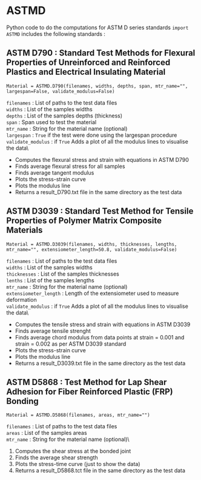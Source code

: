 # ASTMD
Python code to do the computations for ASTM D series standards
```import ASTMD```
includes the following standards : 

## ASTM D790 : Standard Test Methods for Flexural Properties of Unreinforced and Reinforced Plastics and Electrical Insulating Material
```
Material = ASTMD.D790(filenames, widths, depths, span, mtr_name="", largespan=False, validate_modulus=False)
```
```filenames``` : List of paths to the test data files\
```widths``` : List of the samples widths\
```depths``` : List of the samples depths (thickness)\
```span``` : Span used to test the material\
```mtr_name``` : String for the material name (optional)\
```largespan``` : ```True``` if the test were done using the largespan procedure\
```validate_modulus``` : if ```True``` Adds a plot of all the modulus lines to visualise the data\

- Computes the flexural stress and strain with equations in ASTM D790 
- Finds average flexural stress for all samples
- Finds average tangent modulus 
- Plots the stress-strain curve
- Plots the modulus line 
- Returns a result_D790.txt file in the same directory as the test data


## ASTM D3039 : Standard Test Method for Tensile Properties of Polymer Matrix Composite Materials
```
Material = ASTMD.D3039(filenames, widths, thicknesses, lengths, mtr_name="", extensiometer_length=50.8, validate_modulus=False)
```
```filenames``` : List of paths to the test data files\
```widths``` : List of the samples widths\
```thicknesses``` : List of the samples thicknesses\
```lenths``` : List of the samples lengths \
```mtr_name``` : String for the material name (optional)\
```extensiometer_length``` : Length of the extensiometer used to measure deformation\
```validate_modulus``` :  if ```True``` Adds a plot of all the modulus lines to visualise the data\

- Computes the tensile stress and strain with equations in ASTM D3039
- Finds average tensile strenght
- Finds average chord modulus from data points at strain = 0.001 and strain  = 0.002 as per ASTM D3039 standard
- Plots the stress-strain curve
- Plots the modulus line 
- Returns a result_D3039.txt file in the same directory as the test data


## ASTM D5868 : Test Method for Lap Shear Adhesion for Fiber Reinforced Plastic (FRP) Bonding
```
Material = ASTMD.D5868(filenames, areas, mtr_name="")
```
```filenames``` : List of paths to the test data files\
```areas``` : List of the samples areas\
```mtr_name``` : String for the material name (optional)\

1. Computes the shear stress at the bonded joint
2. Finds the average shear strength
3. Plots the stress-time curve (just to show the data)
4. Returns a result_D5868.tct file in the same directory as the test data


